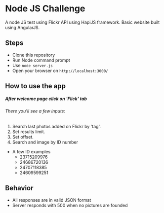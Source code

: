 # Node JS Challenge
A node JS test using Flickr API using HapiJS framework.
Basic website built using AngularJS.

## Steps
- Clone this repository
- Run Node command prompt
- Use `node server.js`
- Open your browser on `http://localhost:3000/`

## How to use the app
##### After welcome page click on 'Flick' tab
###### There you'll see a few inputs:
1. Search last photos added on Flickr by 'tag'.
2. Set results limit.
3. Set offset.
4. Search and image by ID number
  * A few ID examples
    * 23715209976
    * 24686720136
    * 24707118385
    * 24609599251

## Behavior
* All responses are in valid JSON format
* Server responds with 500 when no pictures are founded
